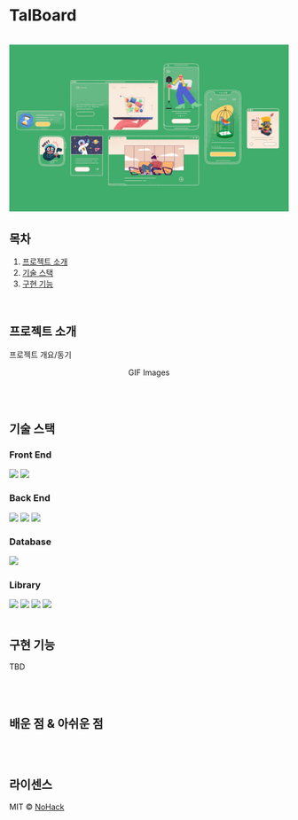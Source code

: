 # TalBoard

<p align="center">
  <br>
  <img src="./images/common/logo-sample.jpeg">
  <br>
</p>

목차
---
1. [프로젝트 소개](#프로젝트-소개)
2. [기술 스택](#기술-스택)
3. [구현 기능](#구현-기능)


<br>

## 프로젝트 소개

<p align="justify">
프로젝트 개요/동기
</p>

<p align="center">
GIF Images
</p>

<br><br>

## 기술 스택

<div class="techStack">
<h3>Front End</h3>
<img src="https://img.shields.io/badge/react-%2320232a.svg?style=for-the-badge&logo=react&logoColor=%2361DAFB">
<img src="https://img.shields.io/badge/typescript-3178C6?style=for-the-badge&logo=typescript&logoColor=black">
<br>
<h3>Back End</h3>
<img src="https://img.shields.io/badge/springboot-6DB33F?style=for-the-badge&logo=springboot&logoColor=white">
<img src="https://img.shields.io/badge/hibernate-59666C?style=for-the-badge&logo=hibernate&logoColor=white">
<img src="https://img.shields.io/badge/gradle-02303A?style=for-the-badge&logo=gradle&logoColor=white">
<br>
<h3>Database</h3>
<img src="https://img.shields.io/badge/mysql-4479A1?style=for-the-badge&logo=mysql&logoColor=white">
<br>
<h3>Library</h3>
<img src="https://img.shields.io/badge/spring security-6DB33F?style=for-the-badge&logo=springsecurity&logoColor=white">
<img src="https://img.shields.io/badge/ESLint-4B3263?style=for-the-badge&logo=eslint&logoColor=white">
<img src="https://img.shields.io/badge/Swagger-%23Clojure?style=for-the-badge&logo=swagger&logoColor=white">
<img src="https://img.shields.io/badge/junit5-25A162?style=for-the-badge&logo=junit5&logoColor=white">
</div>


<br>

## 구현 기능
TBD

<br><br>

## 배운 점 & 아쉬운 점

<p align="justify">

</p>

<br><br>

## 라이센스

MIT &copy; [NoHack](mailto:lbjp114@gmail.com)

<!-- Stack Icon Refernces -->
[ts]: /images/stack/typescript.svg
[react]: /images/stack/react.svg
[spring]: /images/stack/spring.svg
[hibernate]: /images/stack/hibernate.svg
[mysql]: /images/stack/mysql.svg
